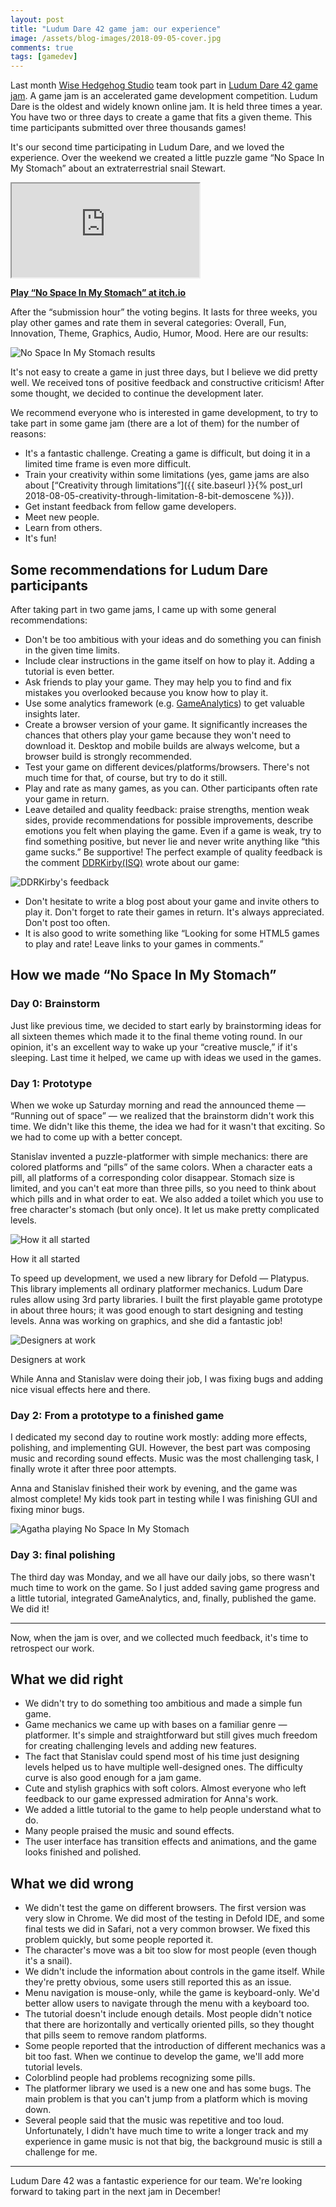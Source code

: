 ```yaml
---
layout: post
title: "Ludum Dare 42 game jam: our experience"
image: /assets/blog-images/2018-09-05-cover.jpg
comments: true
tags: [gamedev]
---
```


Last month [Wise Hedgehog Studio](https://wisehedgehog.studio) team took part in [Ludum Dare 42 game jam](https://ldjam.com/). A game jam is an accelerated game development competition. Ludum Dare is the oldest and widely known online jam. It is held three times a year. You have two or three days to create a game that fits a given theme. This time participants submitted over three thousands games!

<!--more-->

It's our second time participating in Ludum Dare, and we loved the experience. Over the weekend we created a little puzzle game “No Space In My Stomach” about an extraterrestrial snail Stewart.

<iframe allowfullscreen src="https://www.youtube.com/embed/X7WfU53GP1o"></iframe>

**[Play “No Space In My Stomach” at itch.io](https://wisehedgehog.itch.io/no-space-in-my-stomach)**

After the “submission hour” the voting begins. It lasts for three weeks, you play other games and rate them in several categories: Overall, Fun, Innovation, Theme, Graphics, Audio, Humor, Mood. Here are our results:

![No Space In My Stomach results](/assets/blog-images/2018-09-05-results.jpg)

It's not easy to create a game in just three days, but I believe we did pretty well. We received tons of positive feedback and constructive criticism! After some thought, we decided to continue the development later.

We recommend everyone who is interested in game development, to try to take part in some game jam (there are a lot of them) for the number of reasons:

- It's a fantastic challenge. Creating a game is difficult, but doing it in a limited time frame is even more difficult.
- Train your creativity within some limitations (yes, game jams are also about [“Creativity through limitations”]({{ site.baseurl }}{% post_url 2018-08-05-creativity-through-limitation-8-bit-demoscene %})).
- Get instant feedback from fellow game developers.
- Meet new people.
- Learn from others.
- It's fun!

## Some recommendations for Ludum Dare participants

After taking part in two game jams, I came up with some general recommendations:

- Don't be too ambitious with your ideas and do something you can finish in the given time limits.
- Include clear instructions in the game itself on how to play it. Adding a tutorial is even better.
- Ask friends to play your game. They may help you to find and fix mistakes you overlooked because you know how to play it.
- Use some analytics framework (e.g. [GameAnalytics](https://gameanalytics.com)) to get valuable insights later.
- Create a browser version of your game. It significantly increases the chances that others play your game because they won't need to download it. Desktop and mobile builds are always welcome, but a browser build is strongly recommended.
- Test your game on different devices/platforms/browsers. There's not much time for that, of course, but try to do it still.
- Play and rate as many games, as you can. Other participants often rate your game in return.
- Leave detailed and quality feedback: praise strengths, mention weak sides, provide recommendations for possible improvements, describe emotions you felt when playing the game. Even if a game is weak, try to find something positive, but never lie and never write anything like “this game sucks.” Be supportive! The perfect example of quality feedback is the comment [DDRKirby(ISQ)](http://ddrkirby.com/) wrote about our game:

![DDRKirby's feedback](/assets/blog-images/2018-09-05-ddr-kirby.jpg)

- Don't hesitate to write a blog post about your game and invite others to play it. Don't forget to rate their games in return. It's always appreciated. Don't post too often.
- It is also good to write something like “Looking for some HTML5 games to play and rate! Leave links to your games in comments.”

## How we made “No Space In My Stomach”

### Day 0: Brainstorm

Just like previous time, we decided to start early by brainstorming ideas for all sixteen themes which made it to the final theme voting round. In our opinion, it's an excellent way to wake up your “creative muscle,” if it's sleeping. Last time it helped, we came up with ideas we used in the games.

### Day 1: Prototype

When we woke up Saturday morning and read the announced theme — “Running out of space” — we realized that the brainstorm didn't work this time. We didn't like this theme, the idea we had for it wasn't that exciting. So we had to come up with a better concept.

Stanislav invented a puzzle-platformer with simple mechanics: there are colored platforms and “pills” of the same colors. When a character eats a pill, all platforms of a corresponding color disappear. Stomach size is limited, and you can't eat more than three pills, so you need to think about which pills and in what order to eat. We also added a toilet which you use to free character's stomach (but only once). It let us make pretty complicated levels.

![How it all started](/assets/blog-images/2018-09-05-beginning.jpg)
<p class="footnote">How it all started</p>

To speed up development, we used a new library for Defold — Platypus. This library implements all ordinary platformer mechanics. Ludum Dare rules allow using 3rd party libraries. I built the first playable game prototype in about three hours; it was good enough to start designing and testing levels. Anna was working on graphics, and she did a fantastic job!

![Designers at work](/assets/blog-images/2018-09-05-process.jpg)
<p class="footnote">Designers at work</p>

While Anna and Stanislav were doing their job, I was fixing bugs and adding nice visual effects here and there.

### Day 2: From a prototype to a finished game

I dedicated my second day to routine work mostly: adding more effects, polishing, and implementing GUI. However, the best part was composing music and recording sound effects. Music was the most challenging task, I finally wrote it after three poor attempts.

Anna and Stanislav finished their work by evening, and the game was almost complete! My kids took part in testing while I was finishing GUI and fixing minor bugs.

![Agatha playing No Space In My Stomach](/assets/blog-images/2018-09-05-agatha.jpg)

### Day 3: final polishing

The third day was Monday, and we all have our daily jobs, so there wasn't much time to work on the game. So I just added saving game progress and a little tutorial, integrated GameAnalytics, and, finally, published the game. We did it!

---- 

Now, when the jam is over, and we collected much feedback, it's time to retrospect our work.

## What we did right

- We didn't try to do something too ambitious and made a simple fun game.
- Game mechanics we came up with bases on a familiar genre — platformer. It's simple and straightforward but still gives much freedom for creating challenging levels and adding new features.
- The fact that Stanislav could spend most of his time just designing levels helped us to have multiple well-designed ones. The difficulty curve is also good enough for a jam game.
- Cute and stylish graphics with soft colors. Almost everyone who left feedback to our game expressed admiration for Anna's work.
- We added a little tutorial to the game to help people understand what to do.
- Many people praised the music and sound effects.
- The user interface has transition effects and animations, and the game looks finished and polished.

## What we did wrong

- We didn't test the game on different browsers. The first version was very slow in Chrome. We did most of the testing in Defold IDE, and some final tests we did in Safari, not a very common browser. We fixed this problem quickly, but some people reported it.
- The character's move was a bit too slow for most people (even though it's a snail).
- We didn't include the information about controls in the game itself. While they're pretty obvious, some users still reported this as an issue.
- Menu navigation is mouse-only, while the game is keyboard-only. We'd better allow users to navigate through the menu with a keyboard too.
- The tutorial doesn't include enough details. Most people didn't notice that there are horizontally and vertically oriented pills, so they thought that pills seem to remove random platforms.
- Some people reported that the introduction of different mechanics was a bit too fast. When we continue to develop the game, we'll add more tutorial levels.
- Colorblind people had problems recognizing some pills.
- The platformer library we used is a new one and has some bugs. The main problem is that you can't jump from a platform which is moving down.
- Several people said that the music was repetitive and too loud. Unfortunately, I didn't have much time to write a longer track and my experience in game music is not that big, the background music is still a challenge for me.

---- 

Ludum Dare 42 was a fantastic experience for our team. We're looking forward to taking part in the next jam in December!